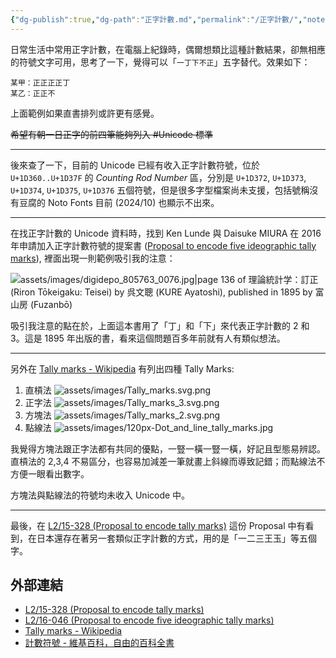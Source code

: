 ```yaml
---
{"dg-publish":true,"dg-path":"正字計數.md","permalink":"/正字計數/","noteIcon":"","created":"2024-10-12T16:58:54.889+08:00","updated":"2024-10-14T13:51:19.644+08:00"}
---
```



日常生活中常用正字計數，在電腦上紀錄時，偶爾想類比這種計數結果，卻無相應的符號文字可用，思考了一下，覺得可以「`一丁下不正`」五字替代。效果如下：

```
某甲：正正正正丁
某乙：正正不
```

上面範例如果直書排列或許更有感覺。

~~希望有朝一日正字的前四筆能夠列入 #Unicode 標準~~

----

後來查了一下，目前的 Unicode 已經有收入正字計數符號，位於 `U+1D360..U+1D37F` 的 *Counting Rod Number* 區，分別是 `U+1D372`, `U+1D373`, `U+1D374`, `U+1D375`, `U+1D376` 五個符號，但是很多字型檔案尚未支援，包括號稱沒有豆腐的 Noto Fonts 目前 (2024/10) 也顯示不出來。

----

在找正字計數的 Unicode 資料時，找到 Ken Lunde 與 Daisuke MIURA 在 2016 年申請加入正字計數符號的提案書 ([Proposal to encode five ideographic tally marks](https://www.unicode.org/L2/L2016/16046-ideo-tally-marks.pdf)), 裡面出現一則範例吸引我的注意：

![assets/images/digidepo_805763_0076.jpg|page 136 of 理論統計学：訂正 (Riron Tōkeigaku: Teisei) by 呉文聰 (KURE Ayatoshi), published in 1895 by 富山房 (Fuzanbō)](/img/user/assets/images/digidepo_805763_0076.jpg)

吸引我注意的點在於，上面這本書用了「丁」和「下」來代表正字計數的 2 和 3。這是 1895 年出版的書，看來這個問題百多年前就有人有類似想法。

----

另外在 [Tally marks - Wikipedia](https://en.wikipedia.org/wiki/Tally_marks) 有列出四種 Tally Marks:

1. 直槓法 ![assets/images/Tally_marks.svg.png](/img/user/assets/images/Tally_marks.svg.png)
2. 正字法 ![assets/images/Tally_marks_3.svg.png](/img/user/assets/images/Tally_marks_3.svg.png)
3. 方塊法 ![assets/images/Tally_marks_2.svg.png](/img/user/assets/images/Tally_marks_2.svg.png)
4. 點線法 
![assets/images/120px-Dot_and_line_tally_marks.jpg](/img/user/assets/images/120px-Dot_and_line_tally_marks.jpg)

我覺得方塊法跟正字法都有共同的優點，一豎一橫一豎一橫，好記且型態易辨認。直槓法的 2,3,4 不易區分，也容易加減差一筆就畫上斜線而導致記錯；而點線法不方便一眼看出數字。

方塊法與點線法的符號均未收入 Unicode 中。

----

最後，在 [L2/15-328 (Proposal to encode tally marks)](https://www.unicode.org/L2/L2015/15328-tally-marks.pdf) 這份 Proposal 中有看到，在日本還存在著另一套類似正字計數的方式，用的是「一二三王玉」等五個字。

## 外部連結

- [L2/15-328 (Proposal to encode tally marks)](https://www.unicode.org/L2/L2015/15328-tally-marks.pdf)
- [L2/16-046 (Proposal to encode five ideographic tally marks)](https://www.unicode.org/L2/L2016/16046-ideo-tally-marks.pdf)
- [Tally marks - Wikipedia](https://en.wikipedia.org/wiki/Tally_marks)
- [計數符號 - 維基百科，自由的百科全書](https://zh.wikipedia.org/zh-tw/%E8%AE%A1%E6%95%B0%E7%AC%A6%E5%8F%B7)
